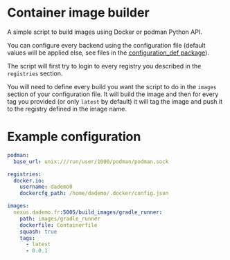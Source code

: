 # Container image builder

A simple script to build images using Docker or podman Python API.

You can configure every backend using the configuration file (default values will be applied else, see files in the [configuration_def package](lib/configuration_def/)).

The script will first try to login to every registry you described in the `registries` section.

You will need to define every build you want the script to do in the `images` section of your configuration file. It will build the image and then for every tag you provided (or only `latest` by default) it will tag the image and push it to the registry defined in the image name.

# Example configuration

```yaml
podman:
  base_url: unix:///run/user/1000/podman/podman.sock

registries:
  docker.io:
    username: dademo0
    dockercfg_path: /home/dademo/.docker/config.json

images:
  nexus.dademo.fr:5005/build_images/gradle_runner:
    path: images/gradle_runner
    dockerfile: Containerfile
    squash: true
    tags:
      - latest
      - 0.0.1
```